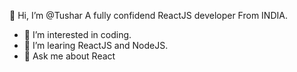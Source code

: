 👋 Hi, I’m @Tushar
A fully confidend ReactJS developer From INDIA.
- 👀 I’m interested in coding.
- 🌱 I’m learing ReactJS and NodeJS.
- 💬 Ask me about React

